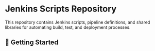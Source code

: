 # Jenkins Scripts Repository

This repository contains Jenkins scripts, pipeline definitions, and shared libraries for automating build, test, and deployment processes.

## 🚀 Getting Started

